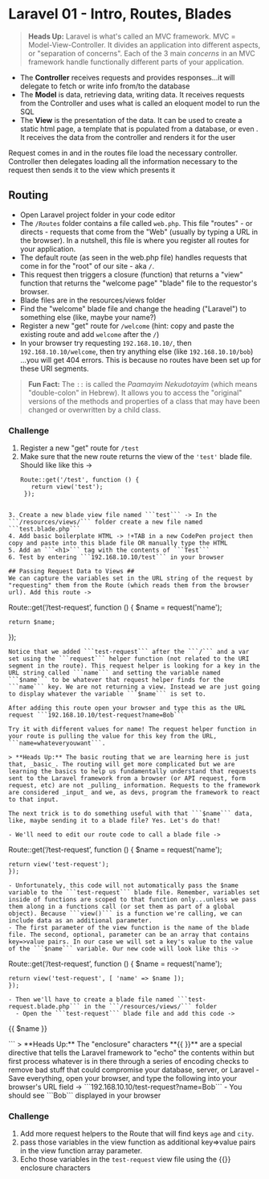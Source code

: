 # Laravel 01 - Intro, Routes, Blades #

> **Heads Up:** Laravel is what's called an MVC framework. MVC = Model-View-Controller. It divides an application into different aspects, or "separation of concerns". Each of the 3 main _concerns_ in an MVC framework handle functionally different parts of your application.

- The **Controller** receives requests and provides responses...it will delegate to fetch or write info from/to the database
- The **Model** is data, retrieving data, writing data. It receives requests from the Controller and uses what is called an eloquent model to run the SQL
- The **View** is the presentation of the data. It can be used to create a static html page, a template that is populated from a database, or even . It receives the data from the controller and renders it for the user

Request comes in and in the routes file load the necessary controller. Controller then delegates loading all the information necessary to the request then sends it to the view which presents it

## Routing ##
- Open Laravel project folder in your code editor
- The ```/Routes``` folder contains a file called ```web.php```. This file "routes" - or directs - requests that come from the "Web" (usually by typing a URL in the browser). In a nutshell, this file is where you register all routes for your application.
- The default route (as seen in the web.php file) handles requests that come in for the "root" of our site - aka ```/```.
- This request then triggers a closure (function) that returns a "view" function that returns the "welcome page" "blade" file to the requestor's browser.
- Blade files are in the resources/views folder
- Find the "welcome" blade file and change the heading ("Laravel") to something else (like, maybe your name?)
- Register a new "get" route for ```/welcome``` (hint: copy and paste the existing route and add ```welcome``` after the ```/```)
- In your browser try requesting ```192.168.10.10/```, then ```192.168.10.10/welcome```, then try anything else (like ```192.168.10.10/bob```) ...you will get 404 errors. This is because no routes have been set up for these URI segments.

> **Fun Fact:** The ```::``` is called the *Paamayim Nekudotayim* (which  means "double-colon" in Hebrew). It allows you to access the "original" versions of the methods and properties of a class that may have been changed or overwritten by a child class.

### Challenge ###
1. Register a new "get" route for ```/test```
2. Make sure that the new route returns the view of the ```'test'``` blade file. Should like like this ->
   ```
   Route::get('/test', function () {  
      return view('test');  
    });  
```  

3. Create a new blade view file named ```test``` -> In the ```/resources/views/``` folder create a new file named ```test.blade.php```
4. Add basic boilerplate HTML -> !+TAB in a new CodePen project then copy and paste into this blade file OR manually type the HTML
5. Add an ```<h1>``` tag with the contents of ```Test```
6. Test by entering ```192.168.10.10/test``` in your browser

## Passing Request Data to Views ##
We can capture the variables set in the URL string of the request by "requesting" them from the Route (which reads them from the browser url). Add this route ->

```
  Route::get(‘/test-request’, function () {
    $name = request('name');

    return $name;
  });
```
Notice that we added ```test-request``` after the ```/``` and a var set using the ```request``` helper function (not related to the URI segment in the route). This request helper is looking for a key in the URL string called ```name``` and setting the variable named ```$name``` to be whatever that request helper finds for the ```name``` key. We are not returning a view. Instead we are just going to display whatever the variable ```$name``` is set to.

After adding this route open your browser and type this as the URL request ```192.168.10.10/test-request?name=Bob```

Try it with different values for name! The request helper function in your route is pulling the value for this key from the URL, ```name=whateveryouwant```.

> **Heads Up:** The basic routing that we are learning here is just that, _basic_. The routing will get more complicated but we are learning the basics to help us fundamentally understand that requests sent to the Laravel framework from a browser (or API request, form request, etc) are not _pulling_ information. Requests to the framework are considered _input_ and we, as devs, program the framework to react to that input.

The next trick is to do something useful with that ```$name``` data, like, maybe sending it to a blade file? Yes. Let's do that!

- We'll need to edit our route code to call a blade file ->  
```
  Route::get(‘/test-request’, function () {
    $name = request('name');

    return view('test-request');
    });
```
- Unfortunately, this code will not automatically pass the $name variable to the ```test-request``` blade file. Remember, variables set inside of functions are scoped to that function only...unless we pass them along in a functions call (or set them as part of a global object). Because ```view()``` is a function we're calling, we can include data as an additional parameter.  
- The first parameter of the view function is the name of the blade file. The second, optional, parameter can be an array that contains key=>value pairs. In our case we will set a key's value to the value of the ```$name``` variable. Our new code will look like this ->
```
  Route::get(‘/test-request’, function () {
    $name = request('name');

    return view('test-request', [ 'name' => $name ]);
    });
```
- Then we'll have to create a blade file named ```test-request.blade.php``` in the ```/resources/views/``` folder
  - Open the ```test-request``` blade file and add this code ->
```
  <p>{{ $name }}</p>
```
> **Heads Up:** The "enclosure" characters **{{ }}** are a special directive that tells the Laravel framework to "echo" the contents within but first process whatever is in there through a series of encoding checks to remove bad stuff that could compromise your database, server, or Laravel
- Save everything, open your browser, and type the following into your browser's URL field -> ```192.168.10.10/test-request?name=Bob```
- You should see ```Bob``` displayed in your browser


### Challenge ###
1. Add more request helpers to the Route that will find keys ```age``` and ```city```.
2. pass those variables in the view function as additional key=>value pairs in the view function array parameter.
3. Echo those variables in the ```test-request``` view file using the {{}} enclosure characters
